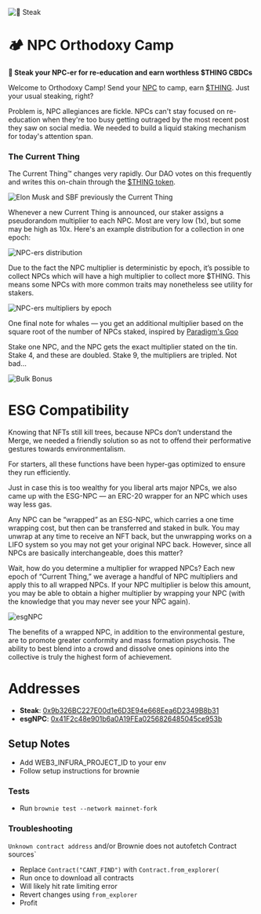 ![🥩 Steak](https://media.discordapp.net/attachments/1026939736146849882/1065832061052670042/Screen_Shot_2023-01-19_at_7.15.45_PM.png)

# 🏕️ NPC Orthodoxy Camp

**🥩 Steak your NPC-er for re-education and earn worthless $THING CBDCs**

Welcome to Orthodoxy Camp!  Send your [NPC](https://etherscan.io/address/0xa5ea010a46EaE77bD20EEE754f6D15320358dfD8) to camp, earn [$THING](https://etherscan.io/address/0x2c9084E65D046146d6CFc26Bf45F5b80042b90EB).  Just your usual steaking, right?

Problem is, NPC allegiances are fickle.  NPCs can't stay focused on re-education when they're too busy getting outraged by the most recent post they saw on social media.  We needed to build a liquid staking mechanism for today's attention span.

### The Current Thing

The Current Thing™ changes very rapidly.  Our DAO votes on this frequently and writes this on-chain through the [$THING token](https://etherscan.io/address/0xa5ea010a46EaE77bD20EEE754f6D15320358dfD8).

![Elon Musk and SBF previously the Current Thing](https://substackcdn.com/image/fetch/w_1456,c_limit,f_webp,q_auto:good,fl_progressive:steep/https%3A%2F%2Fsubstack-post-media.s3.amazonaws.com%2Fpublic%2Fimages%2F32f5b6e5-102a-4230-83b4-389e963f26d6_492x142.png)

Whenever a new Current Thing is announced, our staker assigns a pseudorandom multiplier to each NPC.  Most are very low (1x), but some may be high as 10x.  Here's an example distribution for a collection in one epoch:

![NPC-ers distribution](https://substackcdn.com/image/fetch/w_1456,c_limit,f_webp,q_auto:good,fl_progressive:steep/https%3A%2F%2Fsubstack-post-media.s3.amazonaws.com%2Fpublic%2Fimages%2F0fd03a23-ad67-4611-a358-5a1929ad4116_238x304.png)

Due to the fact the NPC multiplier is deterministic by epoch, it’s possible to collect NPCs which will have a high multiplier to collect more $THING.  This means some NPCs with more common traits may nonetheless see utility for stakers.

![NPC-ers multipliers by epoch](https://substackcdn.com/image/fetch/w_1456,c_limit,f_webp,q_auto:good,fl_progressive:steep/https%3A%2F%2Fsubstack-post-media.s3.amazonaws.com%2Fpublic%2Fimages%2Fadef60b6-b8ca-4e1d-9cff-446f2757aac0_746x472.png)

One final note for whales — you get an additional multiplier based on the square root of the number of NPCs staked, inspired by [Paradigm's Goo](https://www.paradigm.xyz/2022/09/goo)

Stake one NPC, and the NPC gets the exact multiplier stated on the tin.  Stake 4, and these are doubled.  Stake 9, the multipliers are tripled.  Not bad…

![Bulk Bonus](https://substackcdn.com/image/fetch/w_1456,c_limit,f_webp,q_auto:good,fl_progressive:steep/https%3A%2F%2Fsubstack-post-media.s3.amazonaws.com%2Fpublic%2Fimages%2F1300ba6e-9376-4665-bcca-43e0deadf288_498x206.png)

# ESG Compatibility

Knowing that NFTs still kill trees, because NPCs don’t understand the Merge, we needed a friendly solution so as not to offend their performative gestures towards environmentalism.

For starters, all these functions have been hyper-gas optimized to ensure they run efficiently.

Just in case this is too wealthy for you liberal arts major NPCs, we also came up with the ESG-NPC — an ERC-20 wrapper for an NPC which uses way less gas.

Any NPC can be “wrapped” as an ESG-NPC, which carries a one time wrapping cost, but then can be transferred and staked in bulk.  You may unwrap at any time to receive an NFT back, but the unwrapping works on a LIFO system so you may not get your original NPC back.  However, since all NPCs are basically interchangeable, does this matter?

Wait, how do you determine a multiplier for wrapped NPCs?  Each new epoch of “Current Thing,” we average a handful of NPC multipliers and apply this to all wrapped NPCs.  If your NPC multiplier is below this amount, you may be able to obtain a higher multiplier by wrapping your NPC (with the knowledge that you may never see your NPC again).

![esgNPC](https://substackcdn.com/image/fetch/w_1456,c_limit,f_webp,q_auto:good,fl_progressive:steep/https%3A%2F%2Fsubstack-post-media.s3.amazonaws.com%2Fpublic%2Fimages%2Fa670a680-4f6c-47fd-b7fd-7e2f244ba37f_1210x478.png)

The benefits of a wrapped NPC, in addition to the environmental gesture, are to promote greater conformity and mass formation psychosis.  The ability to best blend into a crowd and dissolve ones opinions into the collective is truly the highest form of achievement.

# Addresses

- **Steak**: [0x9b326BC227E00d1e6D3E94e668Eea6D2349B8b31](https://etherscan.io/address/0x9b326BC227E00d1e6D3E94e668Eea6D2349B8b31)
- **esgNPC**: [0x41F2c48e901b6a0A19FEa0256826485045ce953b](https://etherscan.io/address/0x41F2c48e901b6a0A19FEa0256826485045ce953b)

## Setup Notes

- Add WEB3_INFURA_PROJECT_ID to your env
- Follow setup instructions for brownie

### Tests
- Run `brownie test --network mainnet-fork`

### Troubleshooting
`Unknown contract address` and/or Brownie does not autofetch Contract sources`

- Replace `Contract("CANT_FIND")` with `Contract.from_explorer(`
- Run once to download all contracts
- Will likely hit rate limiting error
- Revert changes using `from_explorer`
- Profit
